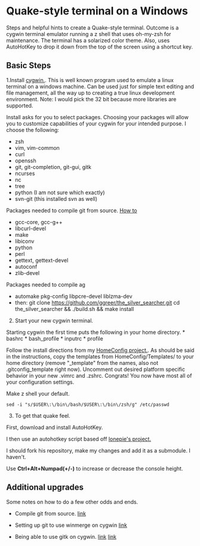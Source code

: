 
# Quake-style terminal on a Windows #

Steps and helpful hints to create a Quake-style terminal. Outcome is a cygwin
terminal emulator running a z shell that uses oh-my-zsh for maintenance. The
terminal has a solarized color theme. Also, uses AutoHotKey to drop it down
from the top of the screen using a shortcut key. 

## Basic Steps ##

1.Install [cygwin.](www.cygwin.com). This is well known program used to
  emulate a linux terminal on a windows machine. Can be used just for simple text
  editing and file management, all the way up to creating a true linux
  development environment. Note: I would pick the 32 bit because more libraries
  are supported. 

  Install asks for you to select packages. Choosing your packages will allow you to customize capabilities of your cygwin for your intended purpose. I choose the following:
  * zsh
  * vim, vim-common
  * curl
  * openssh
  * git, git-completion, git-gui, gitk
  * ncurses
  * nc
  * tree
  * python (I am not sure which exactly)
  * svn-git (this installed svn as well)

  Packages needed to compile git from source. [How to](http://randomartifacts.blogspot.com/2013/04/compiling-git-on-cygwin.html)
  * gcc-core, gcc-g++
  * libcurl-devel
  * make
  * libiconv
  * python
  * perl
  * gettext, gettext-devel
  * autoconf
  * zlib-devel

  Packages needed to compile ag
  * automake pkg-config libpcre-devel liblzma-dev
  * then: git clone https://github.com/ggreer/the_silver_searcher.git
    cd the_silver_searcher && ./build.sh && make install

2. Start your new cygwin terminal. 

  Starting cygwin the first time puts the following in your home directory. 
    * bashrc
    * bash_profile
    * inputrc
    * profile

  Follow the install directions from my [HomeConfig
  project.](https://github.com/lucasplus/HomeConfig). As should be said in the
  instructions, copy the templates from HomeConfig/Templates/ to your home
  directory (remove "_template" from the names, also not .gitconfig_template
  right now). Uncomment out desired platform specific behavior in your new
  .vimrc and .zshrc. Congrats! You now have most all of your configuration settings. 

  Make z shell your default.

    sed -i "s/$USER\:\/bin\/bash/$USER\:\/bin\/zsh/g" /etc/passwd

3. To get that quake feel. 

  First, download and install AutoHotKey.

  I then use an autohotkey script based off [lonepie's project.](https://github.com/lonepie/mintty-quake-console)

  I should fork his repository, make my changes and add it as a submodule. I haven't.
  
  Use **Ctrl+Alt+Numpad(+/-)** to increase or decrease the console height. 

## Additional upgrades ##

Some notes on how to do a few other odds and ends.

  * Compile git from source. [link](http://randomartifacts.blogspot.com/2013/04/compiling-git-on-cygwin.html)

  * Setting up git to use winmerge on cygwin [link](http://rubenlaguna.com/wp/2010/08/05/visual-difftool-cygwin-git/)
  
  * Being able to use gitk on cygwin. [link](http://stackoverflow.com/questions/9393462/cannot-launch-git-gui-using-cygwin-on-windows) [link](http://www.trueblade.com/knowledge/automatically-starting-a-cygwin-x-server)


